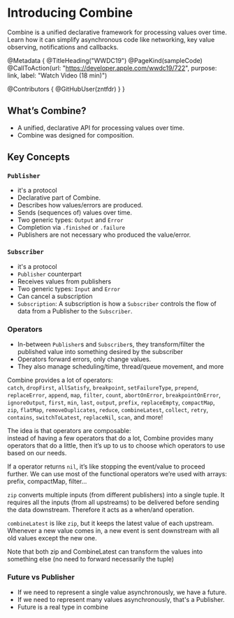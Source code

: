 # Introducing Combine

Combine is a unified declarative framework for processing values over time. Learn how it can simplify asynchronous code like networking, key value observing, notifications and callbacks.

@Metadata {
   @TitleHeading("WWDC19")
   @PageKind(sampleCode)
   @CallToAction(url: "https://developer.apple.com/wwdc19/722", purpose: link, label: "Watch Video (18 min)")

   @Contributors {
      @GitHubUser(zntfdr)
   }
}



## What’s Combine?

- A unified, declarative API for processing values over time.
- Combine was designed for composition.

## Key Concepts

### `Publisher`

- it's a protocol
- Declarative part of Combine.
- Describes how values/errors are produced.
- Sends (sequences of) values over time.
- Two generic types: `Output` and `Error`
- Completion via `.finished` or `.failure`
- Publishers are not necessary who produced the value/error.

### `Subscriber`

- it's a protocol
- `Publisher` counterpart
- Receives values from publishers
- Two generic types: `Input` and `Error`
- Can cancel a subscription
- `Subscription`: A subscription is how a `Subscriber` controls the flow of data from a Publisher to the `Subscriber`.

### Operators

- In-between `Publisher`s and `Subscriber`s, they transform/filter the published value into something desired by the subscriber
- Operators forward errors, only change values.
- They also manage scheduling/time, thread/queue movement, and more

Combine provides a lot of operators:  
`catch`, `dropFirst`, `allSatisfy`, `breakpoint`, `setFailureType`, `prepend`, `replaceError`, `append`, `map`, `filter`, `count`, `abortOnError`, `breakpointOnError`, `ignoreOutput`, `first`, `min`, `last`, `output`, `prefix`, `replaceEmpty`, `compactMap`, `zip`, `flatMap`, `removeDuplicates`, `reduce`, `combineLatest`, `collect`, `retry`, `contains`, `switchToLatest`, `replaceNil`, `scan`, and more!

The idea is that operators are composable:  
instead of having a few operators that do a lot, Combine provides many operators that do a little, then it’s up to us to choose which operators to use based on our needs.

If a operator returns `nil`, it’s like stopping the event/value to proceed further. We can use most of the functional operators we’re used with arrays: prefix, compactMap, filter...

`zip` converts multiple inputs (from different publishers) into a single tuple. It requires all the inputs (from all upstreams) to be delivered before sending the data downstream. Therefore it acts as a when/and operation.

`combineLatest` is like `zip`, but it keeps the latest value of each upstream. Whenever a new value comes in, a new event is sent downstream with all old values except the new one.

Note that both zip and CombineLatest can transform the values into something else (no need to forward necessarily the tuple)

### Future vs Publisher

- If we need to represent a single value asynchronously, we have a future. 
- If we need to represent many values asynchronously, that's a Publisher. 
- Future is a real type in combine
